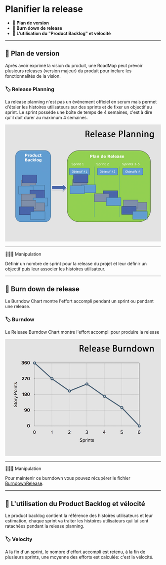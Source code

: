 # Planifier la release

* 🔖 **Plan de version**
* 🔖 **Burn down de release**
* 🔖 **L'utilisation du "Product Backlog" et vélocité**

___

## 📑 Plan de version

Après avoir exprimé la vision du produit, une RoadMap peut prévoir plusieurs releases (version majeur) du produit pour inclure les fonctionnalités de la vision.

### 🏷️ **Release Planning**

La release planning n'est pas un évènement officiel en scrum mais permet d'étaler les histoires utilisateurs sur des sprints et de fixer un objectif au sprint. Le sprint possède une boîte de temps de 4 semaines, c'est à dire qu'il doit durer au maximum 4 semaines.

![image](https://raw.githubusercontent.com/seeren-training/Scrum/master/wiki/resources/01/01-Release.jpg)

___

👨🏻‍💻 Manipulation

Définir un nombre de sprint pour la release du projet et leur définir un objectif puis leur associer les histoires utilisateur.

___

## 📑 Burn down de release


Le Burndow Chart montre l'effort accompli pendant un sprint ou pendant une release.

### 🏷️ **Burndow**

Le Release Burndow Chart montre l'effort accompli pour produire la release

![image](https://raw.githubusercontent.com/seeren-training/Scrum/master/wiki/resources/01/02-Burndown.jpg)

___

👨🏻‍💻 Manipulation

Pour maintenir ce burndown vous pouvez récupérer le fichier [BurndownRelease](https://raw.githubusercontent.com/seeren-training/Scrum/master/wiki/resources/01/BurndownRelease.xls).

___

## 📑 L'utilisation du Product Backlog et vélocité

Le product backlog contient la référence des histoires utilisateurs et leur estimation, chaque sprint va traiter les histoires utilisateurs qui lui sont ratachées pendant la release planning.

### 🏷️ **Velocity**

A la fin d'un sprint, le nombre d'effort accompli est retenu, à la fin de plusieurs sprints, une moyenne des efforts est calculée: c'est la vélocité.